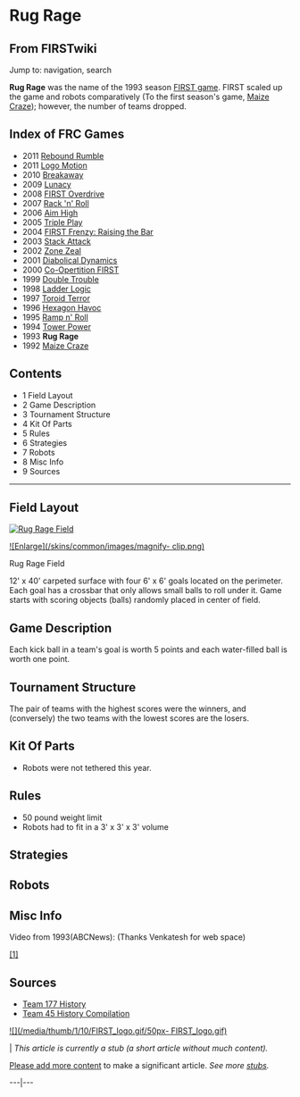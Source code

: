 # Rug Rage

## From FIRSTwiki

Jump to: navigation, search

**Rug Rage** was the name of the 1993 season [FIRST game](FRC_Games "FRC Games"). FIRST scaled up the game and robots comparatively (To the first season's game, [Maize Craze](Maize_Craze "Maize Craze")); however, the number of teams dropped.

## Index of FRC Games

- 2011 [Rebound Rumble](Rebound_Rumble "Rebound Rumble")
- 2011 [Logo Motion](Logo_Motion "Logo Motion")
- 2010 [Breakaway](Breakaway "Breakaway")
- 2009 [Lunacy](Lunacy "Lunacy")
- 2008 [FIRST Overdrive](FIRST_Overdrive "FIRST Overdrive")
- 2007 [Rack 'n' Roll](Rack_%27n%27_Roll "Rack 'n' Roll")
- 2006 [Aim High](aim-high)
- 2005 [Triple Play](triple-play)
- 2004 [FIRST Frenzy: Raising the Bar](FIRST_Frenzy:_Raising_the_Bar "FIRST Frenzy: Raising the Bar")
- 2003 [Stack Attack](Stack_Attack "Stack Attack")
- 2002 [Zone Zeal](Zone_Zeal "Zone Zeal")
- 2001 [Diabolical Dynamics](Diabolical_Dynamics "Diabolical Dynamics")
- 2000 [Co-Opertition FIRST](Co-Opertition_FIRST "Co-Opertition FIRST")
- 1999 [Double Trouble](Double_Trouble "Double Trouble")
- 1998 [Ladder Logic](Ladder_Logic "Ladder Logic")
- 1997 [Toroid Terror](Toroid_Terror "Toroid Terror")
- 1996 [Hexagon Havoc](Hexagon_Havoc "Hexagon Havoc")
- 1995 [Ramp n' Roll](Ramp_n%27_Roll "Ramp n' Roll")
- 1994 [Tower Power](Tower_Power "Tower Power")
- 1993 **Rug Rage**
- 1992 [Maize Craze](Maize_Craze "Maize Craze")

## Contents

- 1 Field Layout
- 2 Game Description
- 3 Tournament Structure
- 4 Kit Of Parts
- 5 Rules
- 6 Strategies
- 7 Robots
- 8 Misc Info
- 9 Sources

--------------------------------------------------------------------------------

## Field Layout

[![Rug Rage
Field](/media/e/eb/Rug_rage_field.jpg)](Image:Rug_rage_field.jpg "Rug Rage Field")

[![Enlarge](/skins/common/images/magnify-
clip.png)](Image:Rug_rage_field.jpg "Enlarge")

Rug Rage Field

12' x 40' carpeted surface with four 6' x 6' goals located on the perimeter. Each goal has a crossbar that only allows small balls to roll under it. Game starts with scoring objects (balls) randomly placed in center of field.

## Game Description

Each kick ball in a team's goal is worth 5 points and each water-filled ball is worth one point.

## Tournament Structure

The pair of teams with the highest scores were the winners, and (conversely) the two teams with the lowest scores are the losers.

## Kit Of Parts

- Robots were not tethered this year.

## Rules

- 50 pound weight limit
- Robots had to fit in a 3' x 3' x 3' volume

## Strategies

## Robots

## Misc Info

Video from 1993(ABCNews): (Thanks Venkatesh for web space)

[[1]](http://prometheus.acm.jhu.edu/usfirst/1993vids/ "http://prometheus.acm.jhu.edu/usfirst/1993vids/")

## Sources

- [Team 177 History](http://www.swindsor.k12.ct.us/Highschool/activities/clubs/first/1993.html "http://www.swindsor.k12.ct.us/Highschool/activities/clubs/first/1993.html")
- [Team 45 History Compilation](http://www.technokats.org/historyproject.php "http://www.technokats.org/historyproject.php")

[![](/media/thumb/1/10/FIRST_logo.gif/50px-
FIRST_logo.gif)](Image:FIRST_logo.gif)

| _This article is currently a stub (a short article without much content)._

[Please add more content](http://www.firstwiki.net/index.php?title=Rug_Rage&action=edit "http://www.firstwiki.net/index.php?title=Rug_Rage&action=edit") to make a significant article. _See more [stubs](Special:Shortpages "Special:Shortpages")._

---|---
